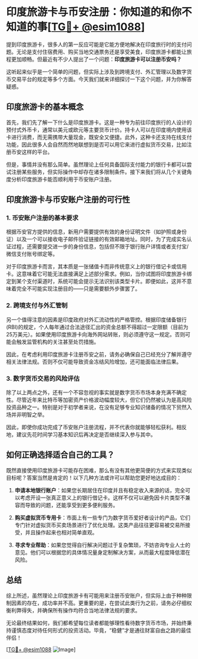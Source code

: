 # 印度旅游卡与币安注册：你知道的和你不知道的事[[TG💪+ @esim1088](https://t.me/s/esim1088)]

提到印度旅游卡，很多人的第一反应可能是它能方便地解决在印度旅行时的支付问题。无论是支付住宿费用、购买当地交通票务还是享受美食，印度旅游卡都能让旅程更加顺畅。但最近有不少人提出了一个问题：**印度旅游卡可以注册币安吗？**

这听起来似乎是一个简单的问题，但实际上涉及到跨境支付、外汇管理以及数字货币交易平台的规定等多个方面。今天我们就来详细探讨一下这个问题，并为你解答疑惑。

## 印度旅游卡的基本概念

首先，我们先了解一下什么是印度旅游卡。这是一种专为前往印度旅行的人设计的预付式外币卡，通常以美元或欧元等主要货币计价。持卡人可以在印度境内使用该卡进行消费，而无需携带大量现金，既安全又便捷。此外，这种卡还支持在线支付功能，因此很多人会自然而然地联想到是否可以用它来进行虚拟货币交易，比如注册币安这样的平台。

但是，事情并没有那么简单。虽然理论上任何具备国际支付能力的银行卡都可以尝试注册某些服务，但实际操作中却存在诸多限制条件。接下来我们将从几个关键角度分析印度旅游卡能否顺利用于币安账户注册。

## 印度旅游卡与币安账户注册的可行性

### 1. 币安账户注册的基本要求

根据币安官方提供的信息，新用户需要提供有效的身份证明文件（如护照或身份证）以及一个可以接收电子邮件验证链接的有效邮箱地址。同时，为了完成实名认证过程，还需要提交进一步的身份信息，包括但不限于银行账户详情或者支付宝/微信支付账号绑定等。

对于印度旅游卡而言，其本质是一张储值卡而非传统意义上的银行借记卡或信用卡。这意味着它可能无法直接满足上述部分需求。例如，当你试图将印度旅游卡绑定到某个支付渠道时，系统可能会提示无法识别该类型卡片。即便如此，这并不意味着完全不可能实现注册目的——只是需要额外步骤罢了。

### 2. 跨境支付与外汇管制

另一个值得注意的因素是印度政府对外汇流动性的严格管控。根据印度储备银行(RBI)的规定，个人每年通过合法途径汇出的资金总额不得超过一定限额（目前为25万美元）。如果使用印度旅游卡向海外网站转账，则必须遵守这一规定。否则可能会触发监管机构的关注甚至处罚措施。

因此，在考虑利用印度旅游卡注册币安之前，请务必确保自己已经充分了解并遵守相关法律法规。否则不仅可能导致资金冻结风险增加，还可能面临法律后果。

### 3. 数字货币交易的风险评估

除了以上两点之外，还有一个不容忽视的事实就是数字货币市场本身充满不确定性。尽管近年来比特币等加密资产价格波动幅度较大，但它们仍然被认为是高风险投资品种之一。特别是对于初学者来说，在没有足够专业知识储备的情况下贸然入场并非明智之举。

因此，即使你成功完成了币安账户注册流程，并不代表你就能够轻松获利。相反地，建议先花时间学习基本知识后再决定是否继续深入参与其中。

## 如何正确选择适合自己的工具？

既然直接使用印度旅游卡可能存在困难，那么有没有其他更简便的方式来实现类似目标呢？答案当然是肯定的！以下几种方法或许可以帮助您更好地达成目的：

1. **申请本地银行账户**：如果您长期居住在印度并且有稳定收入来源的话，完全可以考虑开设一张真正意义上的银行借记卡。这样不仅可以避免因卡片类型不兼容而导致的问题，还能享受到更多便利服务。
   
2. **购买虚拟货币专用卡**：市面上有一些专门为数字货币爱好者设计的产品，它们专门针对虚拟货币买卖场景进行了优化处理。这类产品往往更容易被交易所接受，并且操作起来也相对简单直观。

3. **寻求专业帮助**：如果您觉得自行解决问题过于复杂繁琐，不妨咨询专业人士的意见。他们可以根据您的具体情况量身定制解决方案，从而最大程度降低潜在风险。

## 总结

综上所述，虽然理论上印度旅游卡有可能用来注册币安账户，但实际上由于种种限制因素的存在，成功率并不高。更重要的是，在尝试此类行为之前，请务必仔细权衡利弊得失，并确保所有操作均符合当地法律法规的要求。

无论最终结果如何，我们都希望每位读者都能够理性看待数字货币市场，并始终秉持谨慎态度对待任何形式的投资活动。毕竟，“稳健”才是通往财富自由之路的最佳伴侣！

[[TG💪+ @esim1088](https://t.me/s/esim1088) ![Image](https://i.postimg.cc/4NQfJmqS/Snipaste-2025-05-13-00-14-12.png)]